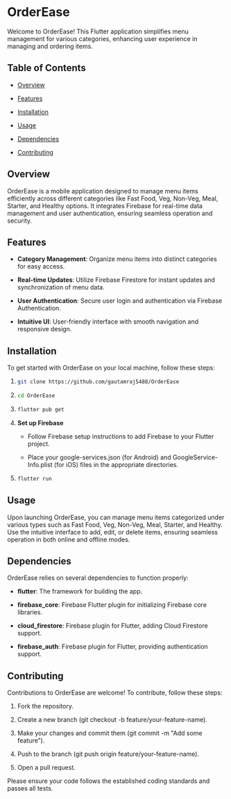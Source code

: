 OrderEase
=========

Welcome to OrderEase! This Flutter application simplifies menu management for various categories, enhancing user experience in managing and ordering items.

Table of Contents
-----------------

*   [Overview](#overview)

*   [Features](#features)

*   [Installation](#installation)

*   [Usage](#usage)

*   [Dependencies](#dependencies)

*   [Contributing](#contributing)


Overview
--------

OrderEase is a mobile application designed to manage menu items efficiently across different categories like Fast Food, Veg, Non-Veg, Meal, Starter, and Healthy options. It integrates Firebase for real-time data management and user authentication, ensuring seamless operation and security.

Features
--------

*   **Category Management**: Organize menu items into distinct categories for easy access.

*   **Real-time Updates**: Utilize Firebase Firestore for instant updates and synchronization of menu data.

*   **User Authentication**: Secure user login and authentication via Firebase Authentication.

*   **Intuitive UI**: User-friendly interface with smooth navigation and responsive design.


Installation
------------

To get started with OrderEase on your local machine, follow these steps:

1.  ```sh
    git clone https://github.com/gautamraj5488/OrderEase
2. ```sh
   cd OrderEase

3.   ```sh
     flutter pub get

4. **Set up Firebase**

    *   Follow Firebase setup instructions to add Firebase to your Flutter project.

    *   Place your google-services.json (for Android) and GoogleService-Info.plist (for iOS) files in the appropriate directories.

5.  ```sh
    flutter run


Usage
-----

Upon launching OrderEase, you can manage menu items categorized under various types such as Fast Food, Veg, Non-Veg, Meal, Starter, and Healthy. Use the intuitive interface to add, edit, or delete items, ensuring seamless operation in both online and offline modes.

Dependencies
------------

OrderEase relies on several dependencies to function properly:

*   **flutter**: The framework for building the app.

*   **firebase\_core**: Firebase Flutter plugin for initializing Firebase core libraries.

*   **cloud\_firestore**: Firebase plugin for Flutter, adding Cloud Firestore support.

*   **firebase\_auth**: Firebase plugin for Flutter, providing authentication support.


Contributing
------------

Contributions to OrderEase are welcome! To contribute, follow these steps:

1.  Fork the repository.

2.  Create a new branch (git checkout -b feature/your-feature-name).

3.  Make your changes and commit them (git commit -m "Add some feature").

4.  Push to the branch (git push origin feature/your-feature-name).

5.  Open a pull request.


Please ensure your code follows the established coding standards and passes all tests.